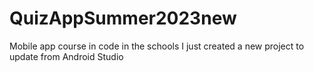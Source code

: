 # QuizAppSummer2023new
Mobile app course in code in the schools
I just created a new project to update from Android Studio
